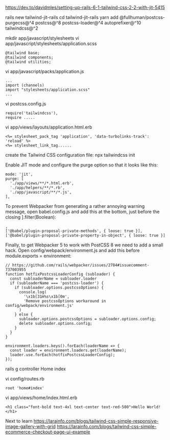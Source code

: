 https://dev.to/davidmles/setting-up-rails-6-1-tailwind-css-2-2-with-jit-5415


rails new tailwind-jit-rails
cd tailwind-jit-rails
yarn add @fullhuman/postcss-purgecss@^4 postcss@^8 postcss-loader@^4 autoprefixer@^10 tailwindcss@^2

mkdir app/javascript/stylesheets
vi app/javascript/stylesheets/application.scss
```
@tailwind base;
@tailwind components;
@tailwind utilities;
```

vi app/javascript/packs/application.js

```
...
import (channels)
import "stylesheets/application.scss"
...
```

vi postcss.config.js
```
require('tailwindcss'),
require .....
```
vi app/views/layouts/application.html.erb

```
<%= stylesheet_pack_tag 'application', 'data-turbolinks-track': 'reload' %>
<%= stylesheet_link_tag......

```

create the Tailwind CSS configuration file:
npx tailwindcss init

Enable JIT mode and configure the purge option so that it looks like this:
```
mode: 'jit',
purge: [
  './app/views/**/*.html.erb',
  './app/helpers/**/*.rb',
  './app/javascript/**/*.js',
],
```

To prevent Webpacker from generating a rather annoying warning message, open babel.config.js and add this at the bottom, just before the closing ].filter(Boolean):
```
,
['@babel/plugin-proposal-private-methods', { loose: true }],
['@babel/plugin-proposal-private-property-in-object', { loose: true }]
```

Finally, to get Webpacker 5 to work with PostCSS 8 we need to add a small hack. Open config/webpack/environment.js and add this before module.exports = environment:
```
// https://github.com/rails/webpacker/issues/2784#issuecomment-737003955
function hotfixPostcssLoaderConfig (subloader) {
  const subloaderName = subloader.loader
  if (subloaderName === 'postcss-loader') {
    if (subloader.options.postcssOptions) {
      console.log(
        '\x1b[31m%s\x1b[0m',
        'Remove postcssOptions workaround in config/webpack/environment.js'
      )
    } else {
      subloader.options.postcssOptions = subloader.options.config;
      delete subloader.options.config;
    }
  }
}

environment.loaders.keys().forEach(loaderName => {
  const loader = environment.loaders.get(loaderName);
  loader.use.forEach(hotfixPostcssLoaderConfig);
});
```

rails g controller Home index

vi config/routes.rb
```
root 'home#index'
```

 vi app/views/home/index.html.erb 
```
<h1 class="font-bold text-4xl text-center text-red-500">Hello World!</h1>
```




Next to learn
https://larainfo.com/blogs/tailwind-css-simple-responsive-image-gallery-with-grid
https://larainfo.com/blogs/tailwind-css-simple-ecommerce-checkout-page-ui-example

